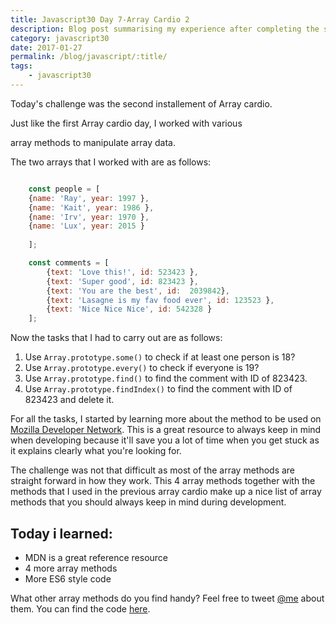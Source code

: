 ```yaml
--- 
title: Javascript30 Day 7-Array Cardio 2
description: Blog post summarising my experience after completing the seventh day of 30 days of Javascript challenges
category: javascript30
date: 2017-01-27
permalink: /blog/javascript/:title/
tags: 
    - javascript30
---
```


Today's challenge was the second installement of Array cardio.

Just like the first Array cardio day, I worked with various 
<!--more-->
array methods to manipulate array data.


The two arrays that I worked with are as follows:

```javascript

    const people = [
    {name: 'Ray', year: 1997 },
    {name: 'Kait', year: 1986 },
    {name: 'Irv', year: 1970 },
    {name: 'Lux', year: 2015 }
    
    ];

    const comments = [
        {text: 'Love this!', id: 523423 },
        {text: 'Super good', id: 823423 },
        {text: 'You are the best', id:  2039842},
        {text: 'Lasagne is my fav food ever', id: 123523 },
        {text: 'Nice Nice Nice', id: 542328 }
    ];

```
Now the tasks that I had to carry out are as follows: 

1. Use ``` Array.prototype.some() ``` to check if at least one person is 18?
2. Use ``` Array.prototype.every() ``` to check if everyone is 19?
3. Use ``` Array.prototype.find() ``` to find the comment with ID of 823423.
4. Use ``` Array.prototype.findIndex() ``` to find the comment with ID of 823423 and delete it.

For all the tasks, I started by learning more about the method to be used on [Mozilla Developer Network](https://developer.mozilla.org/en-US/). 
This is a great resource to always keep in mind when developing because it'll save you a lot of time when you get stuck as it explains clearly what
you're looking for. 

The challenge was not that difficult as most of the array methods are straight forward in how they work. This 4 array methods together with the 
methods that I used in the previous array cardio make up a nice list of array methods that you should always keep in mind during development.

<h2>Today i learned:</h2>

- MDN is a great reference resource
- 4 more array methods
- More ES6 style code


What other array methods do you find handy? Feel free to tweet <a href="https://twitter.com/{{site.twitter_username}}" target="_blank" title="Twitter">@me</a> about them.
You can find the code <a href="https://github.com/Rayhatron/Exploring-Javascript/tree/master/07%20-%20Array%20cardio%202" target="_blank" title="Github repo">here</a>.
